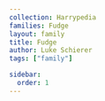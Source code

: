 ```yaml
---
collection: Harrypedia
families: Fudge
layout: family
title: Fudge
author: Luke Schierer
tags: ["family"]

sidebar:
  order: 1
---
```

